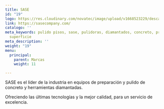 ```yaml
---
title: SASE
id: "19"
logo: https://res.cloudinary.com/novatec/image/upload/v1668523229/descarga_7_tmdb6t.png
link: https://sasecompany.com/
catalogo: ''
meta_keywords: pulido pisos, sase, pulidoras, diamantados, concreto, preparación de
  superficie
meta_description: ''
weight: "19"
menu:
  principal:
    parent: Marcas
    weight: 11

---
```

SASE es el líder de la industria en equipos de preparación y pulido de concreto y herramientas diamantadas.

Ofreciendo las últimas tecnologías y la mejor calidad, para un servicio de excelencia.
